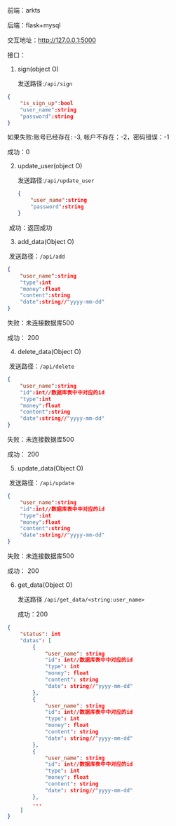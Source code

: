 前端：arkts

后端：flask+mysql

交互地址：http://127.0.0.1:5000

接口：

1. sign(object O)

   发送路径:```/api/sign```

```json
{
    "is_sign_up":bool
    "user_name":string
    "password":string
}
```

如果失败:账号已经存在: -3, 帐户不存在：-2，密码错误：-1

成功：0

2. update_user(object O)

   发送路径:```/api/update_user```

   ```json
   {
       "user_name":string
       "password":string
   }
   ```

​	成功：返回成功

3. add_data(Object O)

​	发送路径：```/api/add```

```JSON
{
    "user_name":string
    "type":int
    "money":float
    "content":string
    "date":string//"yyyy-mm-dd"
}
```

失败：未连接数据库500

成功： 200

4. delete_data(Object O)

​	发送路径：```/api/delete```

```JSON
{
    "user_name":string
    "id":int//数据库表中中对应的id
    "type":int
    "money":float
    "content":string
    "date":string//"yyyy-mm-dd"
}
```

失败：未连接数据库500

成功： 200

5. update_data(Object O)

​	发送路径：```/api/update```

```JSON
{
    "user_name":string
    "id":int//数据库表中中对应的id
    "type":int
    "money":float
    "content":string
    "date":string//"yyyy-mm-dd"
}
```

失败：未连接数据库500

成功： 200

6. get_data(Object O)

   发送路径 ```/api/get_data/<string:user_name>```

   成功：200

```JSON
{
    "status": int
    "datas": [
        {
            "user_name": string
            "id": int//数据库表中中对应的id
            "type": int
            "money": float
            "content": string
            "date": string//"yyyy-mm-dd"
        },
        {
            "user_name": string
            "id": int//数据库表中中对应的id
            "type": int
            "money": float
            "content": string
            "date": string//"yyyy-mm-dd"
        },
        {
            "user_name": string
            "id": int//数据库表中中对应的id
            "type": int
            "money": float
            "content": string
            "date": string//"yyyy-mm-dd"
        },
        ...
    ]
}
```
